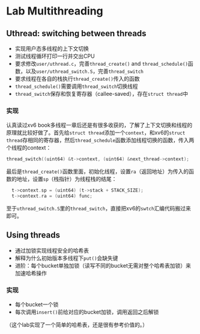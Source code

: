 # Lab Multithreading

## Uthread: switching between threads

+ 实现用户态多线程的上下文切换
+ 测试线程循环打印一行并交出CPU
+ 要求修改`user/uthread.c`，完善`thread_create()` and `thread_schedule()`函数，以及`user/uthread_switch.S`，完善`thread_switch`
+ 要求线程在各自的栈执行`thread_create()`传入的函数
+ `thread_schedule()`需要调用`thread_switch`切换线程
+ `thread_switch`保存和恢复寄存器（callee-saved），存在`struct thread`中

### 实现

认真读过xv6 book多线程一章后还是有很多收获的，了解了上下文切换和线程的原理就比较好做了。首先给`struct thread`添加一个`context`，和xv6的`struct thread`存相同的寄存器，然后`thread_schedule`函数添加线程切换的函数，传入两个线程的context：

```c
thread_switch((uint64) &t->context, (uint64) &next_thread->context);
```

最后是`thread_create()`函数里面，初始化线程，设置`ra`（返回地址）为传入的函数的地址，设置`sp`（栈指针）为线程栈的结尾：

```c
  t->context.sp = (uint64) (t->stack + STACK_SIZE);
  t->context.ra = (uint64) func;
```

至于`uthread_switch.S`里的`thread_switch`，直接把xv6的`swtch`汇编代码搬过来即可。

## Using threads

+ 通过加锁实现线程安全的哈希表
+ 解释为什么初始版本多线程下`put()`会缺失键
+ 进阶：每个bucket单独加锁（读写不同的bucket无需对整个哈希表加锁）来加速哈希操作

### 实现

+ 每个bucket一个锁
+ 每次调用`insert()`前给对应的bucket加锁，调用返回之后解锁

（这个lab实现了一个简单的哈希表，还是很有参考价值的。）

